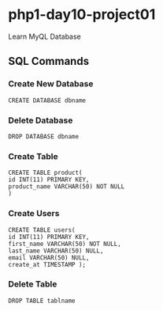 # php1-day10-project01
Learn MyQL Database


## SQL Commands
### Create New Database
    CREATE DATABASE dbname


### Delete Database
    DROP DATABASE dbname


### Create Table
    CREATE TABLE product(
	id INT(11) PRIMARY KEY,
    product_name VARCHAR(50) NOT NULL
    )

### Create Users
    CREATE TABLE users( 
    id INT(11) PRIMARY KEY,
    first_name VARCHAR(50) NOT NULL, 
    last_name VARCHAR(50) NULL, 
    email VARCHAR(50) NULL, 
    create_at TIMESTAMP );

### Delete Table
    DROP TABLE tablname